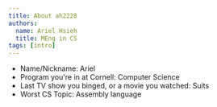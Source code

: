 ```yaml
---
title: About ah2228
authors:
  name: Ariel Hsieh
  title: MEng in CS
tags: [intro]
---
```


- Name/Nickname: Ariel
- Program you're in at Cornell: Computer Science
- Last TV show you binged, or a movie you watched: Suits
- Worst CS Topic: Assembly language
